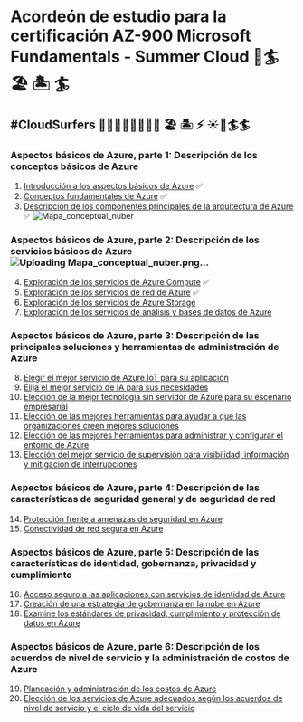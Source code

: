# Acordeón de estudio para la certificación AZ-900 Microsoft Fundamentals - Summer Cloud :palm_tree::surfer: 🏖 🏝 :surfer:
## #CloudSurfers 🏄🏻‍🌊🌴🏄🏻🌴🌊 🏖 🏝 ⚡️ :sunny::palm_tree::surfer::surfer:

### Aspectos básicos de Azure, parte 1: Descripción de los conceptos básicos de Azure 
1. [Introducción a los aspectos básicos de Azure](https://docs.microsoft.com/es-mx/learn/modules/intro-to-azure-fundamentals/) :white_check_mark:
2. [Conceptos fundamentales de Azure](https://docs.microsoft.com/es-mx/learn/modules/fundamental-azure-concepts/) :white_check_mark:
3. [Descripción de los componentes principales de la arquitectura de Azure](https://docs.microsoft.com/es-mx/learn/modules/azure-architecture-fundamentals/) :white_check_mark:
![Mapa_conceptual_nuber](https://user-images.githubusercontent.com/87049027/125152772-8e6c7480-e114-11eb-8407-8df528e8eb6f.png)

### Aspectos básicos de Azure, parte 2: Descripción de los servicios básicos de Azure![Uploading Mapa_conceptual_nuber.png…]()

4. [Exploración de los servicios de Azure Compute](https://docs.microsoft.com/es-mx/learn/modules/azure-compute-fundamentals/) :white_check_mark:
5. [Exploración de los servicios de red de Azure](https://docs.microsoft.com/es-mx/learn/modules/azure-networking-fundamentals/) :white_check_mark:
6. [Exploración de los servicios de Azure Storage](https://docs.microsoft.com/es-mx/learn/modules/azure-storage-fundamentals/)
7. [Exploración de los servicios de análisis y bases de datos de Azure](https://docs.microsoft.com/es-mx/learn/modules/azure-database-fundamentals/)

### Aspectos básicos de Azure, parte 3: Descripción de las principales soluciones y herramientas de administración de Azure
8. [Elegir el mejor servicio de Azure IoT para su aplicación](https://docs.microsoft.com/es-mx/learn/modules/iot-fundamentals/)
9. [Elija el mejor servicio de IA para sus necesidades](https://docs.microsoft.com/es-mx/learn/modules/ai-machine-learning-fundamentals/)
10. [Elección de la mejor tecnología sin servidor de Azure para su escenario empresarial](https://docs.microsoft.com/es-mx/learn/modules/serverless-fundamentals/)
11. [Elección de las mejores herramientas para ayudar a que las organizaciones creen mejores soluciones](https://docs.microsoft.com/es-mx/learn/modules/azure-devops-devtest-labs/)
12. [Elección de las mejores herramientas para administrar y configurar el entorno de Azure](https://docs.microsoft.com/es-mx/learn/modules/management-fundamentals/)
13. [Elección del mejor servicio de supervisión para visibilidad, información y mitigación de interrupciones](https://docs.microsoft.com/es-mx/learn/modules/monitoring-fundamentals/)

### Aspectos básicos de Azure, parte 4: Descripción de las características de seguridad general y de seguridad de red
14. [Protección frente a amenazas de seguridad en Azure](https://docs.microsoft.com/es-mx/learn/modules/protect-against-security-threats-azure/)
15. [Conectividad de red segura en Azure](https://docs.microsoft.com/es-mx/learn/modules/secure-network-connectivity-azure/)
### Aspectos básicos de Azure, parte 5: Descripción de las características de identidad, gobernanza, privacidad y cumplimiento
16. [Acceso seguro a las aplicaciones con servicios de identidad de Azure](https://docs.microsoft.com/es-mx/learn/modules/secure-access-azure-identity-services/)
17. [Creación de una estrategia de gobernanza en la nube en Azure](https://docs.microsoft.com/es-mx/learn/modules/build-cloud-governance-strategy-azure/)
18. [Examine los estándares de privacidad, cumplimiento y protección de datos en Azure](https://docs.microsoft.com/es-mx/learn/modules/examine-privacy-compliance-data-protection-standards/)

### Aspectos básicos de Azure, parte 6: Descripción de los acuerdos de nivel de servicio y la administración de costos de Azure
19. [Planeación y administración de los costos de Azure](https://docs.microsoft.com/es-mx/learn/modules/plan-manage-azure-costs/)
20. [Elección de los servicios de Azure adecuados según los acuerdos de nivel de servicio y el ciclo de vida del servicio](https://docs.microsoft.com/es-mx/learn/modules/choose-azure-services-sla-lifecycle/)

